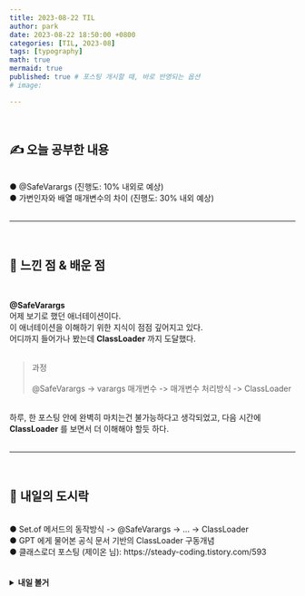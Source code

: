 ```yaml
---
title: 2023-08-22 TIL
author: park
date: 2023-08-22 18:50:00 +0800
categories: [TIL, 2023-08]
tags: [typography]
math: true
mermaid: true
published: true # 포스팅 개시할 때, 바로 반영되는 옵션
# image: 

---
```


<br>

## ✍ 오늘 공부한 내용

<br>
● @SafeVarargs (진행도: 10% 내외로 예상)<br> 
● 가변인자와 배열 매개변수의 차이 (진행도: 30% 내외 예상)<br>
<br>

---

<br>

## 🧠 느낀 점 & 배운 점

<br>

<b>@SafeVarargs</b><br>
어제 보기로 했던 애너테이션이다.<br>
이 애너테이션을 이해하기 위한 지식이 점점 깊어지고 있다.<br>
어디까지 들어가나 봤는데 <b>ClassLoader</b> 까지 도달했다.<br>
<br>

> 과정<br>
><br>
> @SafeVarargs -> varargs 매개변수 -> 매개변수 처리방식 -> ClassLoader<br>

<br>
하루, 한 포스팅 안에 완벽히 마치는건 불가능하다고 생각되었고, 다음 시간에 <b>ClassLoader</b> 를 보면서 더 이해해야 할듯 하다.<br>

<br>

---

<br>

## 🍱 내일의 도시락

<br>
● Set.of 메서드의 동작방식 -> @SafeVarargs -> ... -> ClassLoader<br>
● GPT 에게 물어본 공식 문서 기반의 ClassLoader 구동개념<br>
● 클래스로더 포스팅 (제이온 님): https://steady-coding.tistory.com/593<br>
<br>
<br>

<details>
    <summary><b>내일 볼거</b></summary>

        클래스로더 포스팅 (제이온 님): https://steady-coding.tistory.com/593

        <br/>
        <br>
        GPT 질문 결과<br>

        Me:<br>
        no, what I mean is about before your method will invoke. that process<br>
<br>
        ChatGPT:<br>
        I see, you're referring to the process that happens before a method is actually invoked, specifically during the process of method resolution and linking.<br>
<br>
        When a method is called in Java, there's a process of locating the correct method to execute, which involves method resolution, dynamic method lookup, and linking.<br>
        This process ensures that the correct implementation of the method is invoked based on the runtime type of the object on which the method is called (polymorphism).<br>
<br>
        Here's a simplified breakdown of what happens before a method is invoked:<br>
<br>
        <b>Method Resolution</b>: When you call a method on an object, the Java Virtual Machine (JVM) needs to determine which specific method implementation to execute.<br>
        This process is called method resolution.<br>
        The JVM looks for the method signature (name and parameter types) within the class of the object.<br>
<br>
        <b>Dynamic Method Lookup</b>: The method resolution is dynamic, meaning it considers the actual runtime type of the object, not just the type declared in the reference.<br>
        This is crucial for polymorphism to work.<br>
        If the method is overridden in a subclass, the JVM finds the correct subclass implementation.<br>
<br>
        <b>Linking</b>: After the correct method implementation is determined, the JVM performs linking.<br>
        This involves checking access permissions, resolving symbolic references, and preparing the method for execution.<br>
        The JVM ensures that the class containing the method is loaded, verified, and initialized if necessary.<br>
<br>
        <b>Method Invocation</b>: Once the method has been resolved and linked, the JVM can actually invoke the method's bytecode instructions.<br>
<br>
        The process of method resolution, dynamic method lookup, and linking ensures that the appropriate method implementation is invoked based on the actual object's type at runtime, enabling polymorphism and inheritance to function correctly.<br>
<br>
        Keep in mind that the Java Virtual Machine handles these processes transparently, and developers usually interact with the high-level aspects of calling methods without needing to manage these details directly.<br>
<br>

<b>---</b>

<br>
<br>
Me:<br>
where is this from? give me resource<br>
<br>
ChatGPT<br>
The information I've provided is based on my training data, which includes a wide range of programming and computer science knowledge up until September 2021.<br>
This knowledge has been accumulated from various sources, including programming textbooks, official Java documentation, academic resources, and reputable online tutorials.<br>
<br>
For more detailed and official information about the Java Virtual Machine and method invocation process, I recommend referring to the official Java documentation, specifically the Java Virtual Machine Specification. <br>
This specification outlines the behavior of the Java Virtual Machine in detail.<br>
<br>
You can find the <b>Java Virtual Machine Specification</b> here:<br>

https://docs.oracle.com/javase/specs/jvms/se16/html/index.html

<br>
<br>
For Java language-specific details, including method invocation and <b>polymorphism</b>, you can explore the official Java documentation:<br>

https://docs.oracle.com/en/java/javase/index.html

<br>
<br>
Please note that specific sections related to method invocation, class loading, and polymorphism will provide you with authoritative and detailed information on the topics you're interested in.<br>

<br>
</details>
